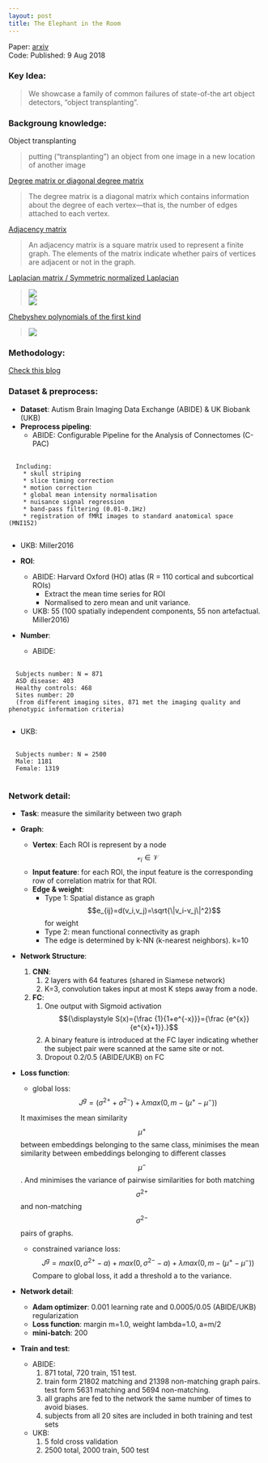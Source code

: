 ```yaml
---
layout: post
title: The Elephant in the Room
---
```


Paper: [arxiv](https://arxiv.org/abs/1808.03305)  
Code: 
Published: 9 Aug 2018

### Key Idea:
> We showcase a family of common failures of state-of-the art object detectors, “object transplanting”.

### Backgroung knowledge:
Object transplanting
> putting (“transplanting”)
an object from one image in a new location of another image

[Degree matrix or diagonal degree matrix](https://en.wikipedia.org/wiki/Degree_matrix)
>  The degree matrix is a diagonal matrix which contains information about the degree of each vertex—that is, the number of edges attached to each vertex.

[Adjacency matrix](https://en.wikipedia.org/wiki/Adjacency_matrix)
>  An adjacency matrix is a square matrix used to represent a finite graph. The elements of the matrix indicate whether pairs of vertices are adjacent or not in the graph.

[Laplacian matrix / Symmetric normalized Laplacian](https://en.wikipedia.org/wiki/Laplacian_matrix#Symmetric_normalized_Laplacian)  
> ![](https://wikimedia.org/api/rest_v1/media/math/render/svg/f9007674eecb50de92fe6aadceee5df23c834b66)  
![](https://wikimedia.org/api/rest_v1/media/math/render/svg/4ab36f74a92195f5be3814f444442270977b1f11)

[Chebyshev polynomials of the first kind](https://en.wikipedia.org/wiki/Chebyshev_polynomials#Definition)
> ![](https://wikimedia.org/api/rest_v1/media/math/render/svg/126bc21a36f58717c757e943d05a04d0091feeb2)

### Methodology:
[Check this blog](https://ht93.github.io/2017/08/13/Graph-Convolution-Basic/)

### Dataset & preprocess:
* **Dataset**: Autism Brain Imaging Data Exchange (ABIDE) & UK Biobank (UKB)
* **Preprocess pipeling**: 
  * ABIDE: Configurable Pipeline for the Analysis of Connectomes (C-PAC)

<pre>
  <code class="markdown">
  Including:
    * skull striping
    * slice timing correction
    * motion correction
    * global mean intensity normalisation 
    * nuisance signal regression 
    * band-pass filtering (0.01-0.1Hz)
    * registration of fMRI images to standard anatomical space (MNI152)
  </code>
</pre>
  
  * UKB: Miller2016

* **ROI**: 
  * ABIDE: Harvard Oxford (HO) atlas (R = 110 cortical and subcortical ROIs)
    * Extract the mean time series for ROI
    * Normalised to zero mean and unit variance. 
  * UKB: 55 (100 spatially independent components, 55 non artefactual. Miller2016)
* **Number**:
  * ABIDE:

<pre>
  <code class="markdown">
  Subjects number: N = 871 
  ASD disease: 403 
  Healthy controls: 468 
  Sites number: 20
  (from different imaging sites, 871 met the imaging quality and phenotypic information criteria)
  </code>
</pre>
  
  * UKB:
  
<pre>
  <code class="markdown">
  Subjects number: N = 2500
  Male: 1181 
  Female: 1319 
  </code>
</pre>

### Network detail:
* **Task**: measure the similarity between two graph
* **Graph**:
    * **Vertex**: Each ROI is represent by a node $$\mathcal{v}_i\in\mathcal{V}$$
    * **Input feature**: for each ROI, the input feature is the corresponding row of correlation matrix for that ROI.
    * **Edge & weight**: 
        * Type 1: Spatial distance as graph $$e_{ij}=d(v_i,v_j)=\sqrt{\|v_i-v_j\|^2}$$ for weight
        * Type 2: mean functional connectivity as graph
        * The edge is determined by k-NN (k-nearest neighbors). k=10
* **Network Structure**:
    1. **CNN**:
        1. 2 layers with 64 features (shared in Siamese network)
        2. K=3, convolution takes input at most K steps away from a node.
    2. **FC**:
        1. One output with Sigmoid activation $${\displaystyle S(x)={\frac {1}{1+e^{-x}}}={\frac {e^{x}}{e^{x}+1}}.}$$
        2. A binary feature is introduced at the FC layer indicating whether the subject pair were scanned at the same site or not.
        3. Dropout 0.2/0.5 (ABIDE/UKB) on FC
* **Loss function**:
  * global loss:  
  $$J^g=(\sigma^{2+}+\sigma^{2-})+\lambda max(0,m-(\mu^+-\mu^-))$$

  It maximises the mean similarity $$\mu^+$$ between embeddings belonging to the same class, minimises the mean similarity between embeddings belonging to different classes $$\mu^-$$. And minimises the variance of pairwise similarities for both matching $$\sigma^{2+}$$ and non-matching $$\sigma^{2-}$$ pairs of graphs.  
  * constrained variance loss:  
  $$J^g=max(0,\sigma^{2+}-a)+max(0,\sigma^{2-}-a)+\lambda max(0,m-(\mu^+-\mu^-))$$
  Compare to global loss, it add a threshold a to the variance.
  
* **Network detail**:
    * **Adam optimizer**: 0.001 learning rate and 0.0005/0.05 (ABIDE/UKB) regularization
    * **Loss function**: margin m=1.0, weight lambda=1.0, a=m/2
    * **mini-batch**: 200
* **Train and test**: 
  * ABIDE:
    1. 871 total, 720 train, 151 test.
    2. train form 21802 matching and 21398 non-matching graph pairs. test form  5631 matching and 5694 non-matching.
    3. all graphs are fed to the network the same number of times to avoid biases.
    4. subjects from all 20 sites are included in both training and test sets
  * UKB:
    1. 5 fold cross validation
    2. 2500 total, 2000 train, 500 test
